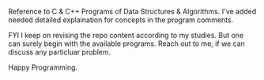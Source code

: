 Reference to C & C++ Programs of Data Structures & Algorithms. I've added needed detailed explaination for concepts in the program comments.

FYI I keep on revising the repo content according to my studies. But one can surely begin with the available programs. Reach out to me, if we can discuss any particluar problem.

Happy Programming.
